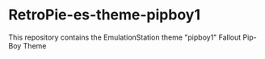 # RetroPie-es-theme-pipboy1
This repository contains the EmulationStation theme "pipboy1" Fallout Pip-Boy Theme
